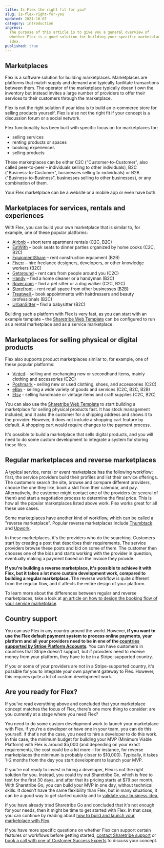 ```yaml
---
title: Is Flex the right fit for you?
slug: is-flex-right-for-you
updated: 2021-10-07
category: introduction
ingress:
  The purpose of this article is to give you a general overview of
  whether Flex is a good solution for building your specific marketplace
  idea.
published: true
---
```


## Marketplaces

Flex is a software solution for building marketplaces. Marketplaces are
platforms that match supply and demand and typically facilitate
transactions between them. The operator of the marketplace typically
doesn't own the inventory but instead invites a large number of
providers to offer their services to their customers through the
marketplace.

Flex is not the right solution if your idea is to build an e-commerce
store for selling products yourself. Flex is also not the right fit if
your concept is a discussion forum or a social network.

Flex functionality has been built with specific focus on for
marketplaces for:

- selling services
- renting products or spaces
- booking experiences
- selling products

These marketplaces can be either C2C ("Customer-to-Customer", also
called peer-to-peer – individuals selling to other individuals), B2C
("Business-to-Customer", businesses selling to individuals) or B2B
("Business-to-Business", businesses selling to other businesses), or any
combination of them.

Your Flex marketplace can be a website or a mobile app or even have
both.

## Marketplaces for services, rentals and experiences

With Flex, you can build your own marketplace that is similar to, for
example, one of these popular platforms:

- [Airbnb](https://www.airbnb.com/) – short term apartment rentals (C2C,
  B2C)
- [EatWith](https://www.eatwith.com/) – book seats to dinner parties
  organized by home cooks (C2C, B2C)
- [EquipmentShare](https://www.equipmentshare.com/) – rent construction
  equipment (B2B)
- [Fiverr](https://www.fiverr.com/) – hire freelance designers,
  developers, or other knowledge workers (B2C)
- [Getaround](https://www.getaround.com/) – rent cars from people around
  you (C2C)
- [Handy](https://www.handy.com) – find a home cleaner or a handyman
  (B2C)
- [Rover.com](https://www.rover.com/) – find a pet sitter or a dog
  walker (C2C, B2C)
- [Storefront](https://www.thestorefront.com/) – rent retail space from
  other businesses (B2B)
- [Treatwell ](https://www.treatwell.co.uk/)– book appointments with
  hairdressers and beauty professionals (B2C)
- [UrbanSitter](https://www.urbansitter.com/) – find a babysitter (B2C)

Building such a platform with Flex is very fast, as you can start with
an example template – the
[Sharetribe Web Template](/introduction/getting-started-with-web-template/)
can be configured to run as a rental marketplace and as a service
marketplace.

## Marketplaces for selling physical or digital products

Flex also supports product marketplaces similar to, for example, one of
these popular platforms:

- [Vinted](https://www.vinted.com) - selling and exchanging new or
  secondhand items, mainly clothing and accessories (C2C)
- [Poshmark](https://www.poshmark.com) - selling new or used clothing,
  shoes, and accessories (C2C)
- [eBay](https://www.ebay.com) - selling a wide variety of goods and
  services (C2C, B2C, B2B)
- [Etsy](https://www.etsy.com) - selling handmade or vintage items and
  craft supplies (C2C, B2C)

You can also use the
[Sharetribe Web Template](/introduction/getting-started-with-web-template/)
to start building a marketplace for selling physical products fast. It
has stock management included, and it asks the customer for a shipping
address and shows it to the provider. However, it does not include a
shopping cart feature by default. A shopping cart would require changes
to the payment process.

It's possible to build a marketplace that sells digital products, and
you will need to do some custom development to integrate a system for
storing these files.

## Regular marketplaces and reverse marketplaces

A typical service, rental or event marketplace has the following
workflow: first, the service providers build their profiles and list
their service offerings. The customers search the site, browse and
compare different providers, choose the one they like, book a slot from
their calendar, and pay. Alternatively, the customer might contact one
of the providers (or several of them) and start a negotiation process to
determine the final price. This is how all the popular marketplaces
listed above work. Flex works great for all these use cases.

Some marketplaces have another kind of workflow, which can be called a
"reverse marketplace". Popular reverse marketplaces include
[Thumbtack](https://www.thumbtack.com/) and
[Upwork](https://www.upwork.com/).

In these marketplaces, it's the providers who do the searching.
Customers start by creating a post that describes their requirements.
The service providers browse these posts and bid on some of them. The
customer then chooses one of the bids and starts working with the
provider in question, eventually making a payment based on the invoice
they provide.

**If you're building a reverse marketplace, it's possible to achieve it
with Flex, but it takes a lot more custom development work, compared to
building a regular marketplace.** The reverse workflow is quite
different from the regular flow, and it affects the entire design of
your platform.

To learn more about the differences between regular and reverse
marketplaces, take a look at
[an article on how to design the booking flow of your service marketplace](https://www.sharetribe.com/academy/design-booking-flow-service-marketplace/).

## Country support

You can use Flex in any country around the world. However, **if you want
to use the Flex default payment system to process online payments, your
platform and all your providers need to be in one of the
[countries supported by Stripe Platform Accounts](https://stripe.com/docs/connect/custom-accounts#requirements)**.
You can have customers in countries that Stripe doesn't support, but if
providers need to receive money from your platform, they have to be in a
Stripe-supported country.

If you or some of your providers are not in a Stripe-supported country,
it's possible for you to integrate your own payment gateway to Flex.
However, this requires quite a lot of custom development work.

## Are you ready for Flex?

If you've read everything above and concluded that your marketplace
concept matches the focus of Flex, there's one more thing to consider:
are you currently at a stage where you need Flex?

You need to do some custom development work to launch your marketplace
with Flex. If you're a developer or have one in your team, you can do
this yourself. If that's not the case, you need to hire a developer to
do this work. In this case, the minimum budget for building your MVP
(Minimum Viable Platform) with Flex is around \$5,000 (and depending on
your exact requirements, the cost could be a lot more – for instance,
for reverse marketplaces the minimum is probably closer to \$10,000).
Typically, it takes 1–2 months from the day you start development to
launch your MVP.

If you're not ready to invest in hiring a developer, Flex is not the
right solution for you. Instead, you could try out Sharetribe Go, which
is free to test for the first 30 days, and after that its pricing starts
at \$79 per month. With Sharetribe Go, you can build your MVP in one
day, without technical skills. It doesn't have the same flexibility than
Flex, but in many situations, it can be a good way to get started
quickly and to
[validate your business idea.](https://www.sharetribe.com/academy/how-to-validate-your-marketplace-idea-before-building-the-platform/)

If you have already tried Sharetribe Go and concluded that it's not
enough for your needs, then it might be time to get started with Flex.
In that case, you can continue by reading about
[how to build and launch your marketplace with Flex](/introduction/how-to-build-and-launch-with-flex/).

If you have more specific questions on whether Flex can support certain
features or workflows before getting started,
[contact Sharetribe support](mailto:flex-support@sharetribe.com) or
[book a call with one of Customer Success Experts](https://calendly.com/welcome-to-flex/welcome-call?utm_campaign=ifrfy&utm_source=flex-docs)
to discuss your concept.
